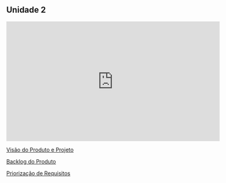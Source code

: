 ## Unidade 2

<iframe width="560" height="315" src="https://www.youtube.com/embed/5q-09hYUqy0" title="YouTube video player" frameborder="0" allow="accelerometer; autoplay; clipboard-write; encrypted-media; gyroscope; picture-in-picture; web-share" allowfullscreen></iframe>

[Visão do Produto e Projeto](https://github.com/mdsreq-fga-unb/2023.1-SustentaSaude/blob/main/docs/files/SOSoptica-visao-do-produto-e-projeto.pdf) 

[Backlog do Produto](BacklogDoProduto.md)

[Priorização de Requisitos](pontua%C3%A7%C3%A3o-dos-mvps.md)